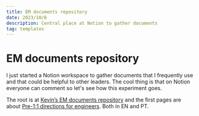 ```yaml
---
title: EM documents repository
date: 2023/10/6
description: Central place at Notion to gather documents
tag: templates
---
```


# EM documents repository

I just started a Notion workspace to gather documents that I frequently use and that could be helpful to other leaders. The cool thing is that on Notion everyone can comment so let's see how this experiment goes. 

The root is at [Kevin’s EM documents repository](https://www.notion.so/Kevin-s-EM-documents-repository-9fe8ea54671b4d57a64f92e8cb34bcbd) and the first pages are about [Pre-1:1 directions for engineers](https://www.notion.so/Pre-1-1-directions-for-engineers-8ae15e1971a946789ee361e1be5f216e). Both in EN and PT. 